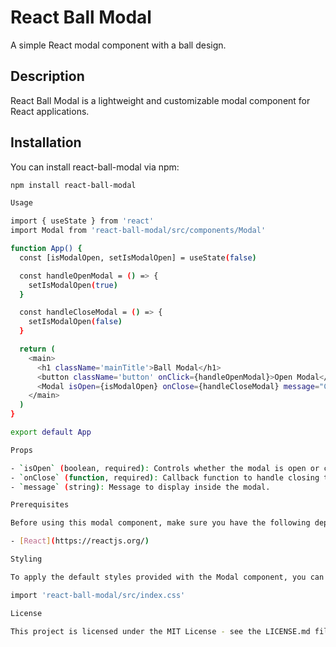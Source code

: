 # React Ball Modal

A simple React modal component with a ball design.

## Description

React Ball Modal is a lightweight and customizable modal component for React applications.

## Installation

You can install react-ball-modal via npm:

```bash
npm install react-ball-modal

Usage

import { useState } from 'react'
import Modal from 'react-ball-modal/src/components/Modal'

function App() {
  const [isModalOpen, setIsModalOpen] = useState(false)

  const handleOpenModal = () => {
    setIsModalOpen(true)
  }

  const handleCloseModal = () => {
    setIsModalOpen(false)
  }

  return (
    <main>
      <h1 className='mainTitle'>Ball Modal</h1>
      <button className='button' onClick={handleOpenModal}>Open Modal</button>
      <Modal isOpen={isModalOpen} onClose={handleCloseModal} message="Choose your content !" />
    </main>
  )
}

export default App

Props

- `isOpen` (boolean, required): Controls whether the modal is open or closed.
- `onClose` (function, required): Callback function to handle closing the modal.
- `message` (string): Message to display inside the modal.

Prerequisites

Before using this modal component, make sure you have the following dependency installed:

- [React](https://reactjs.org/)

Styling

To apply the default styles provided with the Modal component, you can import the default CSS file into your project:

import 'react-ball-modal/src/index.css'

License

This project is licensed under the MIT License - see the LICENSE.md file for details.
